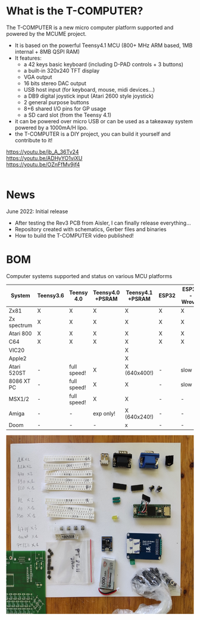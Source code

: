 # What is the T-COMPUTER?
The T-COMPUTER is a new micro computer platform supported and powered by the MCUME project.
- It is based on the powerful Teensy4.1 MCU (800+ MHz ARM based, 1MB internal + 8MB QSPI RAM)
- It features: 
  - a 42 keys basic keyboard (including D-PAD controls + 3 buttons)
  - a built-in 320x240 TFT display
  - VGA output 
  - 16 bits stereo DAC output
  - USB host input (for keyboard, mouse, midi devices...)
  - a DB9 digital joystick input (Atari 2600 style joystick)
  - 2 general purpose buttons    
  - 8+6 shared I/O pins for GP usage
  - a SD card slot (from the Teensy 4.1)
- it can be powered over micro USB or can be used as a takeaway system powered by a 1000mA/H lipo.   
- the T-COMPUTER is a DIY project, you can build it yourself and contribute to it!

https://youtu.be/jb_A_36Tv24 <br>
https://youtu.be/ADHyYO1vjXU <br>
https://youtu.be/OZnFfMv9jf4 <br>
<br>

# News
June 2022: Initial release<br>
- After testing the Rev3 PCB from Aisler, I can finally release everything...
- Repository created with schematics, Gerber files and binaries
- How to build the T-COMPUTER video published! 

# BOM

Computer systems supported and status on various MCU platforms<br>

| System | Teensy3.6 | Teensy 4.0 | Teensy4.0 +PSRAM | Teensy4.1 +PSRAM | ESP32 | ESP32-Wrover | Pico |
| --- | --- | --- | --- | --- | --- | --- | --- |
| Zx81        | X | X | X | X | X | X | X |
| Zx spectrum | X | X | X | X | X | X | X |
| Atari 800   | X | X | X | X | X | X | X |
| C64         | X | X | X | X | X | X | X |
| VIC20       |   |   |   | X |   |   | X |
| Apple2      |   |   |   | X |   |   |   |
| Atari 520ST | - | full speed! | X | X (640x400!) | - | slow | - |
| 8086 XT PC  | - | full speed! | X | X | - | slow | - |
| MSX1/2      | - | full speed! | X | X | - | - | - |
| Amiga       | - | - | exp only! | X (640x240!) | - | - | - |
| Doom        | - | - | - | x | - | - | - |

<p align="center">
  <img width="640" height="480" src="/images/diybom.jpg">
</p>
